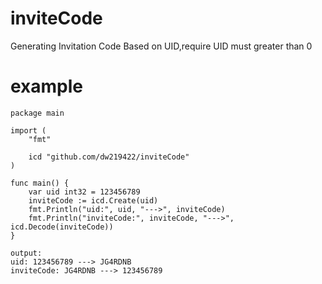 # inviteCode
Generating Invitation Code Based on UID,require UID must greater than 0

# example
```
package main

import (
	"fmt"

	icd "github.com/dw219422/inviteCode"
)

func main() {
	var uid int32 = 123456789
	inviteCode := icd.Create(uid)
	fmt.Println("uid:", uid, "--->", inviteCode)
	fmt.Println("inviteCode:", inviteCode, "--->", icd.Decode(inviteCode))
}

output:
uid: 123456789 ---> JG4RDNB
inviteCode: JG4RDNB ---> 123456789
```
